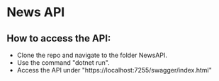# News API

## How to access the API:
- Clone the repo and navigate to the folder NewsAPI.
- Use the command "dotnet run".
- Access the API under "https://localhost:7255/swagger/index.html"
